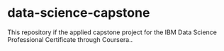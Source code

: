 # data-science-capstone
This repository if the applied capstone project for the IBM Data Science Professional Certificate through Coursera..
